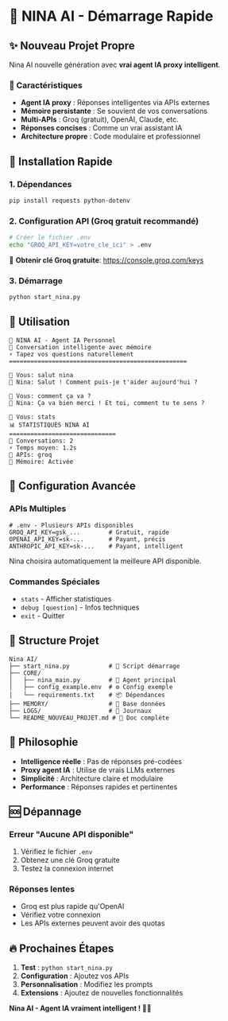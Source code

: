 # 🚀 NINA AI - Démarrage Rapide

## ✨ Nouveau Projet Propre
Nina AI nouvelle génération avec **vrai agent IA proxy intelligent**.

### 🎯 Caractéristiques
- **Agent IA proxy** : Réponses intelligentes via APIs externes
- **Mémoire persistante** : Se souvient de vos conversations
- **Multi-APIs** : Groq (gratuit), OpenAI, Claude, etc.
- **Réponses concises** : Comme un vrai assistant IA
- **Architecture propre** : Code modulaire et professionnel

## 🚀 Installation Rapide

### 1. Dépendances
```bash
pip install requests python-dotenv
```

### 2. Configuration API (Groq gratuit recommandé)
```bash
# Créer le fichier .env
echo "GROQ_API_KEY=votre_cle_ici" > .env
```

🔗 **Obtenir clé Groq gratuite**: https://console.groq.com/keys

### 3. Démarrage
```bash
python start_nina.py
```

## 💬 Utilisation

```
🤖 NINA AI - Agent IA Personnel
💬 Conversation intelligente avec mémoire
⚡ Tapez vos questions naturellement
==================================================

👤 Vous: salut nina
🤖 Nina: Salut ! Comment puis-je t'aider aujourd'hui ?

👤 Vous: comment ça va ?
🤖 Nina: Ça va bien merci ! Et toi, comment tu te sens ?

👤 Vous: stats
📊 STATISTIQUES NINA AI
==============================
💬 Conversations: 2
⚡ Temps moyen: 1.2s
🔗 APIs: groq
💾 Mémoire: Activée
```

## 🔧 Configuration Avancée

### APIs Multiples
```env
# .env - Plusieurs APIs disponibles
GROQ_API_KEY=gsk_...        # Gratuit, rapide
OPENAI_API_KEY=sk-...       # Payant, précis
ANTHROPIC_API_KEY=sk-...    # Payant, intelligent
```

Nina choisira automatiquement la meilleure API disponible.

### Commandes Spéciales
- `stats` - Afficher statistiques
- `debug [question]` - Infos techniques
- `exit` - Quitter

## 📁 Structure Projet
```
Nina AI/
├── start_nina.py           # 🚀 Script démarrage
├── CORE/
│   ├── nina_main.py        # 🤖 Agent principal
│   ├── config_example.env  # ⚙️ Config exemple
│   └── requirements.txt    # 📦 Dépendances
├── MEMORY/                 # 💾 Base données
├── LOGS/                   # 📝 Journaux
└── README_NOUVEAU_PROJET.md # 📖 Doc complète
```

## 🎯 Philosophie
- **Intelligence réelle** : Pas de réponses pré-codées
- **Proxy agent IA** : Utilise de vrais LLMs externes
- **Simplicité** : Architecture claire et modulaire
- **Performance** : Réponses rapides et pertinentes

## 🆘 Dépannage

### Erreur "Aucune API disponible"
1. Vérifiez le fichier `.env`
2. Obtenez une clé Groq gratuite
3. Testez la connexion internet

### Réponses lentes
- Groq est plus rapide qu'OpenAI
- Vérifiez votre connexion
- Les APIs externes peuvent avoir des quotas

## 🔥 Prochaines Étapes
1. **Test** : `python start_nina.py`
2. **Configuration** : Ajoutez vos APIs
3. **Personnalisation** : Modifiez les prompts
4. **Extensions** : Ajoutez de nouvelles fonctionnalités

**Nina AI - Agent IA vraiment intelligent ! 🧠✨** 